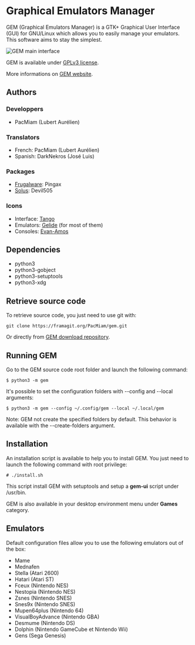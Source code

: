 # Graphical Emulators Manager

GEM (Graphical Emulators Manager) is a GTK+ Graphical User Interface (GUI) for
GNU/Linux which allows you to easily manage your emulators. This software aims
to stay the simplest.

![GEM main interface](https://gem.tuxfamily.org/data/medias/preview.tb.png)

GEM is available under [GPLv3 license](http://www.gnu.org/licenses/gpl-3.0.html).

More informations on [GEM website](https://gem.tuxfamily.org/).

## Authors

### Developpers

* PacMiam (Lubert Aurélien)

### Translators

* French: PacMiam (Lubert Aurélien)
* Spanish: DarkNekros (José Luis)

### Packages

* [Frugalware](https://frugalware.org/packages/219539): Pingax
* [Solus](https://dev.solus-project.com/source/gem/): Devil505

### Icons

* Interface: [Tango](http://tango.freedesktop.org/Tango_Desktop_Project)
* Emulators: [Gelide](http://gelide.sourceforge.net/index.php?lang=en) (for most of them)
* Consoles: [Evan-Amos](https://commons.wikimedia.org/wiki/User:Evan-Amos)

## Dependencies

* python3
* python3-gobject
* python3-setuptools
* python3-xdg

## Retrieve source code

To retrieve source code, you just need to use git with:

```
git clone https://framagit.org/PacMiam/gem.git
```

Or directly from [GEM download repository](https://download.tuxfamily.org/gem/releases/).

## Running GEM

Go to the GEM source code root folder and launch the following command:

```
$ python3 -m gem
```

It's possible to set the configuration folders with --config and --local
arguments:

```
$ python3 -m gem --config ~/.config/gem --local ~/.local/gem
```

Note: GEM not create the specified folders by default. This behavior is
available with the --create-folders argument.

## Installation

An installation script is available to help you to install GEM. You just need to
launch the following command with root privilege:

```
# ./install.sh
```

This script install GEM with setuptools and setup a **gem-ui** script under
/usr/bin.

GEM is also available in your desktop environment menu under **Games** category.

## Emulators

Default configuration files allow you to use the following emulators out of the
box:

* Mame
* Mednafen
* Stella (Atari 2600)
* Hatari (Atari ST)
* Fceux (Nintendo NES)
* Nestopia (Nintendo NES)
* Zsnes (Nintendo SNES)
* Snes9x (Nintendo SNES)
* Mupen64plus (Nintendo 64)
* VisualBoyAdvance (Nintendo GBA)
* Desmume (Nintendo DS)
* Dolphin (Nintendo GameCube et Nintendo Wii)
* Gens (Sega Genesis)
